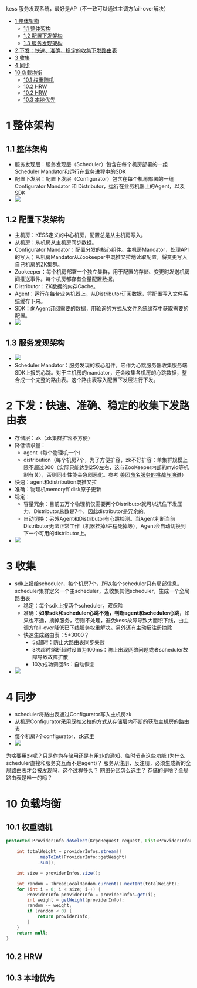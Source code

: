 kess
服务发现系统，最好是AP（不一致可以通过主调方fail-over解决）
<!-- TOC -->

- [1 整体架构](#1-整体架构)
    - [1.1 整体架构](#11-整体架构)
    - [1.2 配置下发架构](#12-配置下发架构)
    - [1.3 服务发现架构](#13-服务发现架构)
- [2 下发：快速、准确、稳定的收集下发路由表](#2-下发快速准确稳定的收集下发路由表)
- [3 收集](#3-收集)
- [4 同步](#4-同步)
- [10 负载均衡](#10-负载均衡)
    - [10.1 权重随机](#101-权重随机)
    - [10.2 HRW](#102-hrw)
    - [10.2 HRW](#102-hrw)
    - [10.3 本地优先](#103-本地优先)

<!-- /TOC -->
# 1 整体架构
## 1.1 整体架构
- 服务发现层：服务发现层（Scheduler）包含在每个机房部署的一组Scheduler Mandator和运行在业务进程中的SDK
- 配置下发层：配置下发层（Configurator）包含在每个机房部署的一组Configurator Mandator 和 Distributor，运行在业务机器上的Agent，以及SDK
- ![](./pic/krpc/4-kess_arch.png)
## 1.2 配置下发架构
- 主机房：KESS定义的中心机房，配置总是从主机房写入。
- 从机房：从机房从主机房同步数据。
- Configurator Mandator：配置分发的核心组件。主机房Mandator，处理API的写入；从机房Mandator从Zookeeper中既推又拉地读取配置，将变更写入自己机房的ZK集群。
- Zookeeper：每个机房部署一个独立集群，用于配置的存储、变更时发送机房间推送事件。每个机房都存有全量配置数据。
- Distributor：ZK数据的内存Cache。
- Agent：运行在每台业务机器上，从Distributor订阅数据，将配置写入文件系统缓存下来。
- SDK：向Agent订阅需要的数据，用轮询的方式从文件系统缓存中获取需要的配置。
- ![](./pic/krpc/5-config_arch.png)
## 1.3 服务发现架构
- ![](./pic/krpc/6-scheduler_arch.png)
- Scheduler Mandator：服务发现的核心组件。它作为心跳服务器收集服务端SDK上报的心跳。对于主机房的mandator，还会收集各机房的心跳数据，整合成一个完整的路由表。这个路由表写入配置下发层进行下发。
# 2 下发：快速、准确、稳定的收集下发路由表
- 存储层：zk（zk集群扩容不方便）
- 降低请求量：
    - agent（每个物理机一个）
    - distribution（每个机房7个，为了方便扩容，zk不好扩容：单集群规模上限不超过300（实际只能达到250左右，这与ZooKeeper内部的myid等机制有关），否则同步性能会急剧恶化。参考 [美团命名服务的挑战与演进](https://tech.meituan.com/2020/05/14/octo-mns-2.0.html)）
- 快速：agent和distribution既推又拉
- 准确：物理机memory和disk原子更新
- 稳定：
    - 容量冗余：目前五万个物理机仅需要两个Distributor就可以抗住下发压力，Distributor总数是7个，因此distributor是冗余的。
    - 自动切换：另外Agent和Distributor有心跳检测。当Agent判断当前Distributor无法正常工作（机器挂掉/进程死掉等），Agent会自动切换到下一个可用的distributor上。
- ![](./pic/krpc/1-kess路由表下发方案.png)
# 3 收集
- sdk上报给scheduler，每个机房7个，所以每个scheduler只有局部信息。scheduler集群定义一个主scheduler，去收集其他scheduler，生成一个全局路由表
    - 稳定：每个sdk上报两个scheduler，双保险
    - 准确：**如果sdk和scheduler心跳不通，判断agent和scheduler心跳**，如果也不通，摘掉服务，否则不处理，避免kess故障导致大面积下线，由主调方fail-over降低已下线服务权重解决。另外还有主动反注册摘除
    - 快速生成路由表：5*3000？
        - 5s超时：防止大路由表同步失败
        - 3次超时熔断超时设置为100ms：防止出现网络问题或者scheduler故障导致故障扩散
        - 10次成功调回5s：自动恢复
- ![](./pic/krpc/2-scheduler收集路由信息机制.png)
# 4 同步
- scheduler将路由表通过Configurator写入主机房zk
- 从机房Configurator采用既推又拉的方式从存储层内不断的获取主机房的路由表
- 每个机房7个configurator，zk选主
- ![](./pic/krpc/3-KESS同步机制.png)

为啥要用zk呢？只是作为存储用还是有用zk的通知、临时节点这些功能
(为什么scheduler直接和服务交互而不是agent)？
服务从注册、反注册，必须生成新的全局路由表才会被发现吗，这个过程多久？
网络分区怎么选主？
存储的是啥？全局路由表是唯一的吗？

# 10 负载均衡
## 10.1 权重随机
```java
protected ProviderInfo doSelect(KrpcRequest request, List<ProviderInfo> providerInfos) throws KrpcRequestException {

    int totalWeight = providerInfos.stream()
            .mapToInt(ProviderInfo::getWeight)
            .sum();

    int size = providerInfos.size();

    int random = ThreadLocalRandom.current().nextInt(totalWeight);
    for (int i = 0; i < size; i++) {
        ProviderInfo providerInfo = providerInfos.get(i);
        int weight = getWeight(providerInfo);
        random -= weight;
        if (random < 0) {
            return providerInfo;
        }
    }
    return null;
}

```
## 10.2 HRW
## 10.3 本地优先
